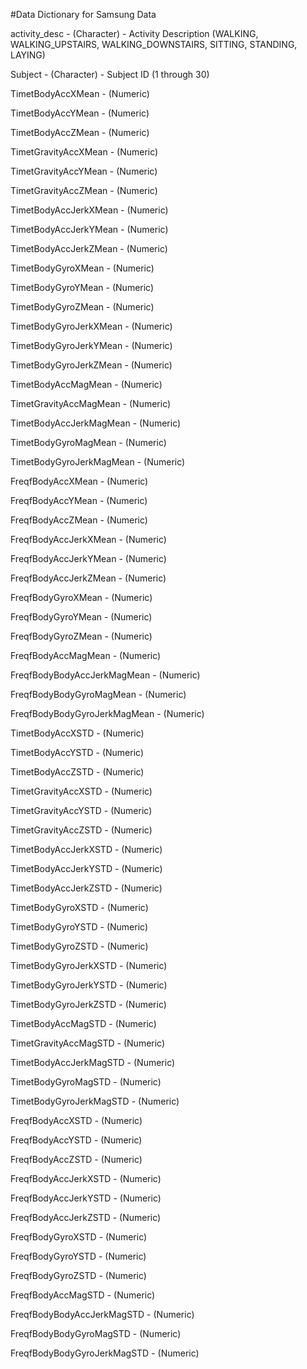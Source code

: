 #Data Dictionary for Samsung Data

activity_desc - (Character) - Activity Description (WALKING, WALKING_UPSTAIRS, WALKING_DOWNSTAIRS, SITTING, STANDING, LAYING)

Subject - (Character) - Subject ID (1 through 30)

TimetBodyAccXMean - (Numeric) 

TimetBodyAccYMean - (Numeric) 

TimetBodyAccZMean - (Numeric) 

TimetGravityAccXMean - (Numeric) 

TimetGravityAccYMean - (Numeric) 

TimetGravityAccZMean - (Numeric) 

TimetBodyAccJerkXMean - (Numeric) 

TimetBodyAccJerkYMean - (Numeric) 

TimetBodyAccJerkZMean - (Numeric) 

TimetBodyGyroXMean - (Numeric) 

TimetBodyGyroYMean - (Numeric) 

TimetBodyGyroZMean - (Numeric) 

TimetBodyGyroJerkXMean - (Numeric) 

TimetBodyGyroJerkYMean - (Numeric) 

TimetBodyGyroJerkZMean - (Numeric) 

TimetBodyAccMagMean - (Numeric) 

TimetGravityAccMagMean - (Numeric) 

TimetBodyAccJerkMagMean - (Numeric) 

TimetBodyGyroMagMean - (Numeric) 

TimetBodyGyroJerkMagMean - (Numeric) 

FreqfBodyAccXMean - (Numeric) 

FreqfBodyAccYMean - (Numeric) 

FreqfBodyAccZMean - (Numeric) 

FreqfBodyAccJerkXMean - (Numeric) 

FreqfBodyAccJerkYMean - (Numeric) 

FreqfBodyAccJerkZMean - (Numeric) 

FreqfBodyGyroXMean - (Numeric) 

FreqfBodyGyroYMean - (Numeric) 

FreqfBodyGyroZMean - (Numeric) 

FreqfBodyAccMagMean - (Numeric) 

FreqfBodyBodyAccJerkMagMean - (Numeric) 

FreqfBodyBodyGyroMagMean - (Numeric) 

FreqfBodyBodyGyroJerkMagMean - (Numeric) 

TimetBodyAccXSTD - (Numeric) 

TimetBodyAccYSTD - (Numeric) 

TimetBodyAccZSTD - (Numeric) 

TimetGravityAccXSTD - (Numeric) 

TimetGravityAccYSTD - (Numeric) 

TimetGravityAccZSTD - (Numeric) 

TimetBodyAccJerkXSTD - (Numeric) 

TimetBodyAccJerkYSTD - (Numeric) 

TimetBodyAccJerkZSTD - (Numeric) 

TimetBodyGyroXSTD - (Numeric) 

TimetBodyGyroYSTD - (Numeric) 

TimetBodyGyroZSTD - (Numeric) 

TimetBodyGyroJerkXSTD - (Numeric) 

TimetBodyGyroJerkYSTD - (Numeric) 

TimetBodyGyroJerkZSTD - (Numeric) 

TimetBodyAccMagSTD - (Numeric) 

TimetGravityAccMagSTD - (Numeric) 

TimetBodyAccJerkMagSTD - (Numeric) 

TimetBodyGyroMagSTD - (Numeric) 

TimetBodyGyroJerkMagSTD - (Numeric) 

FreqfBodyAccXSTD - (Numeric) 

FreqfBodyAccYSTD - (Numeric) 

FreqfBodyAccZSTD - (Numeric) 

FreqfBodyAccJerkXSTD - (Numeric) 

FreqfBodyAccJerkYSTD - (Numeric) 

FreqfBodyAccJerkZSTD - (Numeric) 

FreqfBodyGyroXSTD - (Numeric) 

FreqfBodyGyroYSTD - (Numeric) 

FreqfBodyGyroZSTD - (Numeric) 

FreqfBodyAccMagSTD - (Numeric) 

FreqfBodyBodyAccJerkMagSTD - (Numeric) 

FreqfBodyBodyGyroMagSTD - (Numeric) 

FreqfBodyBodyGyroJerkMagSTD - (Numeric) 
